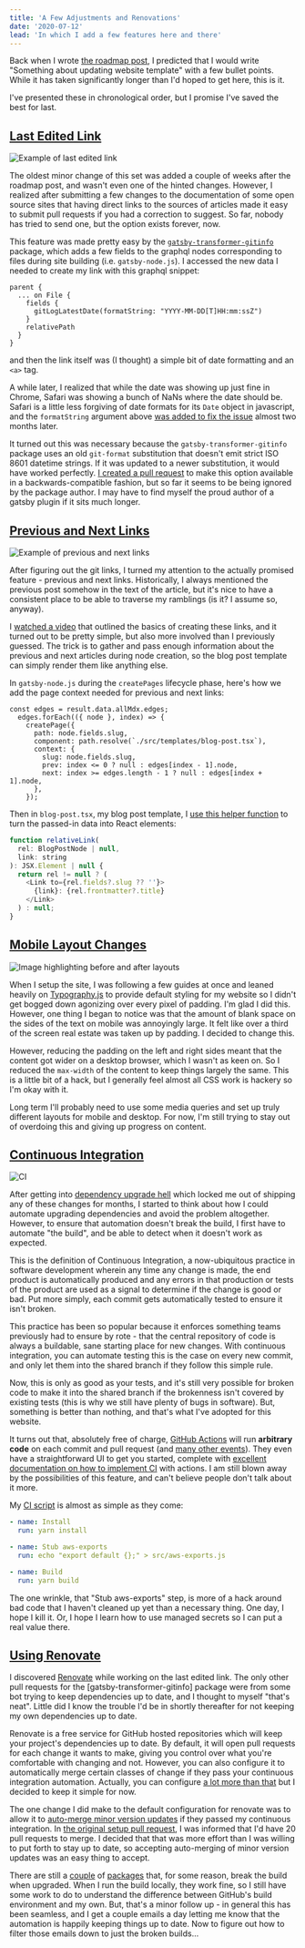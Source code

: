 ```yaml
---
title: 'A Few Adjustments and Renovations'
date: '2020-07-12'
lead: 'In which I add a few features here and there'
---
```


Back when I wrote [the roadmap post], I predicted that I would write "Something
about updating website template" with a few bullet points.  While it has taken
significantly longer than I'd hoped to get here, this is it.

[the roadmap post]: /weblog/zack/2020/02/where-do-we-go-from-here/

I've presented these in chronological order, but I promise I've saved the best
for last.

## [Last Edited Link]

[Last Edited Link]: https://github.com/zandaleph/bookish-carnival/commit/d930a5d5c8dbba93221f9cd6c669bf811fb9486b

![Example of last edited link](./last-edited-link.png)

The oldest minor change of this set was added a couple of weeks after the
roadmap post, and wasn't even one of the hinted changes.  However, I realized
after submitting a few changes to the documentation of some open source sites
that having direct links to the sources of articles made it easy to submit pull
requests if you had a correction to suggest.  So far, nobody has tried to send
one, but the option exists forever, now.

This feature was made pretty easy by the [`gatsby-transformer-gitinfo`] package,
which adds a few fields to the graphql nodes corresponding to files during site
building (i.e. `gatsby-node.js`).  I accessed the new data I needed to create my
link with this graphql snippet:

[`gatsby-transformer-gitinfo`]: https://www.gatsbyjs.org/packages/gatsby-transformer-gitinfo/

```
parent {
  ... on File {
    fields {
      gitLogLatestDate(formatString: "YYYY-MM-DD[T]HH:mm:ssZ")
    }
    relativePath
  }
}
```

and then the link itself was (I thought) a simple bit of date formatting and an
`<a>` tag.

A while later, I realized that while the date was showing up just fine in
Chrome, Safari was showing a bunch of NaNs where the date should be.
Safari is a little less forgiving of date formats for its `Date` object in
javascript, and the `formatString` argument above [was added to fix the issue]
almost two months later.

[was added to fix the issue]: https://github.com/zandaleph/bookish-carnival/commit/617be474282fabd41558cc36a53796964b397609

It turned out this was necessary because the `gatsby-transformer-gitinfo`
package uses an old `git-format` substitution that doesn't emit strict ISO 8601
datetime strings.  If it was updated to a newer substitution, it would have
worked perfectly.  [I created a pull request] to make this option available in a
backwards-compatible fashion, but so far it seems to be being ignored by the
package author.  I may have to find myself the proud author of a gatsby plugin
if it sits much longer.

[I created a pull request]: https://github.com/kraynel/gatsby-transformer-gitinfo/pull/17

## [Previous and Next Links]

[Previous and Next Links]: https://github.com/zandaleph/bookish-carnival/commit/9550d09bf1b22d675219d237aeb35881991edea8

![Example of previous and next links](./previous-and-next.png)

After figuring out the git links, I turned my attention to the actually promised
feature - previous and next links.  Historically, I always mentioned the
previous post somehow in the text of the article, but it's nice to have a
consistent place to be able to traverse my ramblings (is it?  I assume so,
anyway).

I [watched a video] that outlined the basics of creating these links, and it
turned out to be pretty simple, but also more involved than I previously
guessed. The trick is to gather and pass enough information about the previous
and next articles during node creation, so the blog post template can simply
render them like anything else.

[watched a video]: https://egghead.io/lessons/gatsby-add-next-and-previous-links-to-a-gatsby-blog

In `gatsby-node.js` during the `createPages` lifecycle phase, here's how we add
the page context needed for previous and next links:

[here's how we add the page context needed]: https://github.com/zandaleph/bookish-carnival/commit/9550d09bf1b22d675219d237aeb35881991edea8#diff-fda05457e393bada716f508859bfc604R48-R49

```js{8-9}
const edges = result.data.allMdx.edges;
  edges.forEach(({ node }, index) => {
    createPage({
      path: node.fields.slug,
      component: path.resolve(`./src/templates/blog-post.tsx`),
      context: {
        slug: node.fields.slug,
        prev: index <= 0 ? null : edges[index - 1].node,
        next: index >= edges.length - 1 ? null : edges[index + 1].node,
      },
    });
```

Then in `blog-post.tsx`, my blog post template, I [use this helper function] to
turn the passed-in data into React elements:

[use this helper function]: https://github.com/zandaleph/bookish-carnival/commit/9550d09bf1b22d675219d237aeb35881991edea8#diff-0a1814b69a9ee4caa91d68d1e1cfce64R32-R41

```js
function relativeLink(
  rel: BlogPostNode | null,
  link: string
): JSX.Element | null {
  return rel != null ? (
    <Link to={rel.fields?.slug ?? ''}>
      {link}: {rel.frontmatter?.title}
    </Link>
  ) : null;
}
```

## [Mobile Layout Changes]

[Mobile Layout Changes]: https://github.com/zandaleph/bookish-carnival/commit/677a3d03338e7f887754d075c420f79d5b275dc5

![Image highlighting before and after layouts](./before-and-after.png)

When I setup the site, I was following a few guides at once and leaned heavily
on [Typography.js] to provide default styling for my website so I didn't get
bogged down agonizing over every pixel of padding.  I'm glad I did this.
However, one thing I began to notice was that the amount of blank space on the
sides of the text on mobile was annoyingly large.  It felt like over a third of
the screen real estate was taken up by padding.  I decided to change this.

[Typography.js]: https://kyleamathews.github.io/typography.js/

However, reducing the padding on the left and right sides meant that the content
got wider on a desktop browser, which I wasn't as keen on.  So I reduced the
`max-width` of the content to keep things largely the same.  This is a little
bit of a hack, but I generally feel almost all CSS work is hackery so I'm okay
with it.

Long term I'll probably need to use some media queries and set up truly
different layouts for mobile and desktop. For now, I'm still trying to stay out
of overdoing this and giving up progress on content.

## [Continuous Integration]

[Continuous Integration]: https://github.com/zandaleph/bookish-carnival/commit/2376ced17c7a0830e924827fa943b5bae6130620

![CI](https://github.com/zandaleph/bookish-carnival/workflows/CI/badge.svg)

After getting into [dependency upgrade hell] which locked me out of shipping any
of these changes for months, I started to think about how I could automate
upgrading dependencies and avoid the problem altogether.  However, to ensure
that automation doesn't break the build, I first have to automate "the build",
and be able to detect when it doesn't work as expected.

[dependency upgrade hell]: /weblog/zack/2020/05/the-unforseen-perils-of-dependency-upgrades/

This is the definition of Continuous Integration, a now-ubiquitous practice in
software development wherein any time any change is made, the end product is
automatically produced and any errors in that production or tests of the product
are used as a signal to determine if the change is good or bad.  Put more
simply, each commit gets automatically tested to ensure it isn't broken.

This practice has been so popular because it enforces something teams previously
had to ensure by rote - that the central repository of code is always a
buildable, sane starting place for new changes.  With continuous integration,
you can automate testing this is the case on every new commit, and only let them
into the shared branch if they follow this simple rule.

Now, this is only as good as your tests, and it's still very possible for broken
code to make it into the shared branch if the brokenness isn't covered by
existing tests (this is why we still have plenty of bugs in software).  But,
something is better than nothing, and that's what I've adopted for this website.

It turns out that, absolutely free of charge, [GitHub Actions] will run
**arbitrary code** on each commit and pull request (and [many other events]).
They even have a straightforward UI to get you started, complete with [excellent
documentation on how to implement CI] with actions.  I am still blown away by
the possibilities of this feature, and can't believe people don't talk about it
more.

[GitHub Actions]: https://docs.github.com/en/actions
[many other events]: https://docs.github.com/en/actions/reference/events-that-trigger-workflows
[excellent documentation on how to implement CI]: https://docs.github.com/en/actions/building-and-testing-code-with-continuous-integration/setting-up-continuous-integration-using-github-actions

My [CI script] is almost as simple as they come:

[CI script]: https://github.com/zandaleph/bookish-carnival/commit/2376ced17c7a0830e924827fa943b5bae6130620#diff-e9f950f17198d3d5e3122a44230a09b9R25-R32

```yaml
- name: Install
  run: yarn install

- name: Stub aws-exports
  run: echo "export default {};" > src/aws-exports.js

- name: Build
  run: yarn build
```

The one wrinkle, that "Stub aws-exports" step, is more of a hack around bad code
that I haven't cleaned up yet than a necessary thing.  One day, I hope I kill
it. Or, I hope I learn how to use managed secrets so I can put a real value
there.

## [Using Renovate]

[Using Renovate]: https://github.com/zandaleph/bookish-carnival/commit/eb6a44db7b0598d2c3185a943da7f9679913f4ec

I discovered [Renovate] while working on the last edited link.  The only other
pull requests for the [gatsby-transformer-gitinfo] package were from some bot
trying to keep dependencies up to date, and I thought to myself "that's neat".
Little did I know the trouble I'd be in shortly thereafter for not keeping my
own dependencies up to date.

[Renovate]: https://renovate.whitesourcesoftware.com/

Renovate is a free service for GitHub hosted repositories which will keep your
project's dependencies up to date.  By default, it will open pull requests for
each change it wants to make, giving you control over what you're comfortable
with changing and not.  However, you can also configure it to automatically
merge certain classes of change if they pass your continuous integration
automation. Actually, you can configure [a lot more than that] but I decided to
keep it simple for now.

[a lot more than that]: https://docs.renovatebot.com/configuration-options/

The one change I did make to the default configuration for renovate was to allow
it to [auto-merge minor version updates] if they passed my continuous
integration. In [the original setup pull request], I was informed that I'd have
20 pull requests to merge. I decided that that was more effort than I was
willing to put forth to stay up to date, so accepting auto-merging of minor
version updates was an easy thing to accept.

[auto-merge minor version updates]: https://docs.renovatebot.com/presets-default/#automergeminor
[the original setup pull request]: https://github.com/zandaleph/bookish-carnival/pull/5

There are still a [couple] of [packages] that, for some reason, break the build
when upgraded.  When I run the build locally, they work fine, so I still have
some work to do to understand the difference between GitHub's build environment
and my own.  But, that's a minor follow up - in general this has been seamless,
and I get a couple emails a day letting me know that the automation is happily
keeping things up to date.  Now to figure out how to filter those emails down to
just the broken builds...

[couple]: https://github.com/zandaleph/bookish-carnival/pull/9
[packages]: https://github.com/zandaleph/bookish-carnival/pull/28